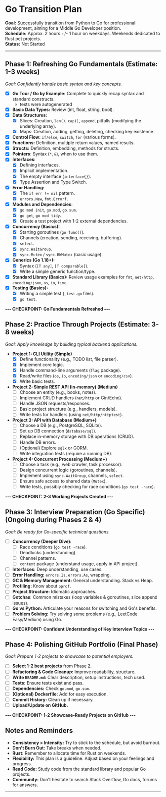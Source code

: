 # Go Transition Plan

**Goal:** Successfully transition from Python to Go for professional development, aiming for a Middle Go Developer position.  
**Schedule:** Approx. 2 hours +/- 1 hour on weekdays. Weekends dedicated to Rust pet projects.  
**Status:** Not Started

---

## Phase 1: Refreshing Go Fundamentals (Estimate: 1-3 weeks)

*Goal: Confidently handle basic syntax and key concepts.*

- [x] **Go Tour / Go by Example:** Complete to quickly recap syntax and standard constructs.  
    - tests were autogenerated  
- [x] **Basic Data Types:** Review (int, float, string, bool).
- [x] **Data Structures:**
    - [x] Slices: Creation, `len()`, `cap()`, `append`, pitfalls (modifying the underlying array).
    - [x] Maps: Creation, adding, getting, deleting, checking key existence.
- [x] **Control Flow:** `if/else`, `switch`, `for` (various forms).
- [x] **Functions:** Definition, multiple return values, named results.
- [x] **Structs:** Definition, embedding, methods for structs.
- [x] **Pointers:** Syntax (`*`, `&`), when to use them.
- [x] **Interfaces:**
    - [x] Defining interfaces.
    - [x] Implicit implementation.
    - [x] The empty interface (`interface{}`).
    - [x] Type Assertion and Type Switch.
- [x] **Error Handling:**
    - [x] The `if err != nil` pattern.
    - [x] `errors.New`, `fmt.Errorf`.
- [x] **Modules and Dependencies:**
    - [x] `go mod init`, `go.mod`, `go.sum`.
    - [x] `go get`, `go mod tidy`.
    - [x] Create a test project with 1-2 external dependencies.
- [x] **Concurrency (Basics):**
    - [x] Starting goroutines (`go func()`).
    - [x] Channels (creation, sending, receiving, buffering).
    - [x] `select`.
    - [x] `sync.WaitGroup`.
    - [x] `sync.Mutex` / `sync.RWMutex` (basic usage).
- [x] **Generics (Go 1.18+):**
    - [x] Syntax (`[T any]`, `[T comparable]`).
    - [x] Write a simple generic function/type.
- [x] **Standard Library (Basics):** Review usage examples for `fmt`, `net/http`, `encoding/json`, `os`, `io`, `time`.
- [x] **Testing (Basics):**
    - [x] Writing a simple test (`_test.go` files).
    - [x] `go test`.

**--- CHECKPOINT: Go Fundamentals Refreshed ---**

## Phase 2: Practice Through Projects (Estimate: 3-8 weeks)

*Goal: Apply knowledge by building typical backend applications.*

- **Project 1: CLI Utility (Simple)**
    - [x] Define functionality (e.g., TODO list, file parser).
    - [x] Implement core logic.
    - [x] Handle command-line arguments (`flag` package).
    - [x] Read/write files (`os`, `io`, `encoding/json` or `encoding/csv`).
    - [x] Write basic tests.
- **Project 2: Simple REST API (In-memory) (Medium)**
    - [ ] Choose an entity (e.g., books, notes).
    - [ ] Implement CRUD handlers (`net/http` or Gin/Echo).
    - [ ] Handle JSON requests/responses.
    - [ ] Basic project structure (e.g., handlers, models).
    - [ ] Write tests for handlers (using `net/http/httptest`).
- **Project 3: API with Database (Medium+)**
    - [ ] Choose a DB (e.g., PostgreSQL, SQLite).
    - [ ] Set up DB connection (`database/sql`).
    - [ ] Replace in-memory storage with DB operations (CRUD).
    - [ ] Handle DB errors.
    - [ ] (Optional) Explore `sqlx` or GORM.
    - [ ] Write integration tests (require a running DB).
- **Project 4: Concurrent Processing (Medium+)**
    - [ ] Choose a task (e.g., web crawler, task processor).
    - [ ] Design concurrent logic (goroutines, channels).
    - [ ] Implement using `sync.WaitGroup`, channels, `select`.
    - [ ] Ensure safe access to shared data (`Mutex`).
    - [ ] Write tests, possibly checking for race conditions (`go test -race`).

**--- CHECKPOINT: 2-3 Working Projects Created ---**

## Phase 3: Interview Preparation (Go Specific) (Ongoing during Phases 2 & 4)

*Goal: Be ready for Go-specific technical questions.*

- [ ] **Concurrency (Deeper Dive):**
    - [ ] Race conditions (`go test -race`).
    - [ ] Deadlocks (understanding).
    - [ ] Channel patterns.
    - [ ] `context` package (understand usage, apply in API project).
- [ ] **Interfaces:** Deep understanding, use cases.
- [ ] **Error Handling:** `errors.Is`, `errors.As`, wrapping.
- [ ] **GC & Memory Management:** General understanding. Stack vs Heap.
- [ ] **Profiling:** Know about `pprof`.
- [ ] **Project Structure:** Idiomatic approaches.
- [ ] **Gotchas:** Common mistakes (loop variables & goroutines, slice append issues).
- [ ] **Go vs Python:** Articulate your reasons for switching and Go's benefits.
- [ ] **Problem Solving:** Try solving some problems (e.g., LeetCode Easy/Medium) using Go.

**--- CHECKPOINT: Confident Understanding of Key Interview Topics ---**

## Phase 4: Polishing GitHub Portfolio (Final Phase)

*Goal: Prepare 1-2 projects to showcase to potential employers.*

- [ ] **Select 1-2 best projects** from Phase 2.
- [ ] **Refactoring & Code Cleanup:** Improve readability, structure.
- [ ] **Write `README.md`:** Clear description, setup instructions, tech used.
- [ ] **Tests:** Ensure tests exist and pass.
- [ ] **Dependencies:** Check `go.mod`, `go.sum`.
- [ ] **(Optional) Dockerfile:** Add for easy execution.
- [ ] **Commit History:** Clean up if necessary.
- [ ] **Upload/Update on GitHub.**

**--- CHECKPOINT: 1-2 Showcase-Ready Projects on GitHub ---**

## Notes and Reminders

- **Consistency > Intensity:** Try to stick to the schedule, but avoid burnout.  
- **Don't Burn Out:** Take breaks when needed.  
- **Rust:** Remember to allocate time for Rust on weekends.  
- **Flexibility:** This plan is a guideline. Adjust based on your feelings and progress.  
- **Read Code:** Study code from the standard library and popular Go projects.  
- **Community:** Don't hesitate to search Stack Overflow, Go docs, forums for answers.  

---
